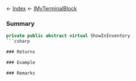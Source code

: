 ← [Index](Api-Index) ← [IMyTerminalBlock](Sandbox.ModAPI.Ingame.IMyTerminalBlock)

### Summary

```csharp
private public abstract virtual ShowInInventory
```csharp

### Returns

### Example

### Remarks


